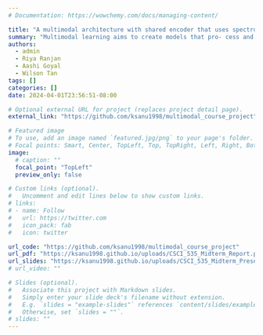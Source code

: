 ```yaml
---
# Documentation: https://wowchemy.com/docs/managing-content/

title: "A multimodal architecture with shared encoder that uses spectrograms for audio"
summary: "Multimodal learning aims to create models that pro- cess and relate information from multiple modalities. A shared encoder architecture may be capable of fusing multimodal information while providing better synergy between modalities compared to architectures that use separate encoders. We work on a novel audio-visual learning paradigm where audio data is represented as spectrograms, in order for the embeddings to be used with an encoder that is shared between audio and video data. <br>This work is being done for the course project of CSCI 535 Multimodal Probabilistic Learning of Human Communication, Spring 2024, USC."
authors:
  - admin
  - Riya Ranjan
  - Aashi Goyal
  - Wilson Tan
tags: []
categories: []
date: 2024-04-01T23:56:51-08:00

# Optional external URL for project (replaces project detail page).
external_link: "https://github.com/ksanu1998/multimodal_course_project"

# Featured image
# To use, add an image named `featured.jpg/png` to your page's folder.
# Focal points: Smart, Center, TopLeft, Top, TopRight, Left, Right, BottomLeft, Bottom, BottomRight.
image:
  # caption: ""
  focal_point: "TopLeft"
  preview_only: false

# Custom links (optional).
#   Uncomment and edit lines below to show custom links.
# links:
# - name: Follow
#   url: https://twitter.com
#   icon_pack: fab
#   icon: twitter

url_code: "https://github.com/ksanu1998/multimodal_course_project"
url_pdf: "https://ksanu1998.github.io/uploads/CSCI_535_Midterm_Report.pdf"
url_slides: "https://ksanu1998.github.io/uploads/CSCI_535_Midterm_Presentation.pdf"
# url_video: ""

# Slides (optional).
#   Associate this project with Markdown slides.
#   Simply enter your slide deck's filename without extension.
#   E.g. `slides = "example-slides"` references `content/slides/example-slides.md`.
#   Otherwise, set `slides = ""`.
# slides: ""
---
```

